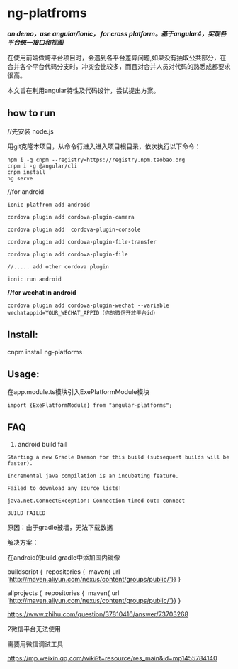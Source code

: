 # ng-platfroms
***an demo，use angular/ionic， for cross platform。基于angular4，实现各平台统一接口和视图***

在使用前端做跨平台项目时，会遇到各平台差异问题,如果没有抽取公共部分，在合并各个平台代码分支时，冲突会比较多，而且对合并人员对代码的熟悉成都要求很高。

本文旨在利用angular特性及代码设计，尝试提出方案。



## how to run



//先安装 node.js

用git克隆本项目，从命令行进入进入项目根目录，依次执行以下命令：

```
npm i -g cnpm --registry=https://registry.npm.taobao.org
cnpm i -g @angular/cli
cnpm install
ng serve

```







//for android 

```
ionic platfrom add android 

cordova plugin add cordova-plugin-camera

cordova plugin add  cordova-plugin-console 

cordova plugin add cordova-plugin-file-transfer

cordova plugin add cordova-plugin-file

//..... add other cordova plugin

ionic run android 
```



**//for wechat in android** 

```
cordova plugin add cordova-plugin-wechat --variable wechatappid=YOUR_WECHAT_APPID（你的微信开放平台id）
```



## Install:



 cnpm install ng-platforms



## Usage:



在app.module.ts模块引入ExePlatformModule模块

```
import {ExePlatformModule} from "angular-platforms";
```



## FAQ

1. android build fail 


`Starting a new Gradle Daemon for this build (subsequent builds will be faster).`

`Incremental java compilation is an incubating feature.`

`Failed to download any source lists!`

`java.net.ConnectException: Connection timed out: connect`



`BUILD FAILED`

原因：由于gradle被墙，无法下载数据

解决方案：

在android的build.gradle中添加国内镜像

buildscript {
​    repositories {
​        maven{ url 'http://maven.aliyun.com/nexus/content/groups/public/'}
​    }
}

allprojects {
​    repositories {
​        maven{ url 'http://maven.aliyun.com/nexus/content/groups/public/'}
​    }
}

https://www.zhihu.com/question/37810416/answer/73703268



2微信平台无法使用

需要用微信调试工具

https://mp.weixin.qq.com/wiki?t=resource/res_main&id=mp1455784140